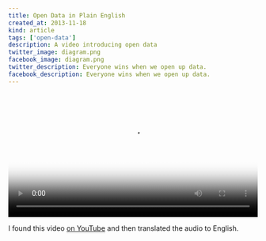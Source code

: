 ```yaml
---
title: Open Data in Plain English
created_at: 2013-11-18
kind: article
tags: ['open-data']
description: A video introducing open data
twitter_image: diagram.png
facebook_image: diagram.png
twitter_description: Everyone wins when we open up data.
facebook_description: Everyone wins when we open up data.
---
```

<video poster="screenshot.png" src="open-data-in-plain-english.webm" controls width="100%"></video>

I found this video [on YouTube](http://www.youtube.com/watch?v=aHxv_2BMJfw)
and then translated the audio to English.
